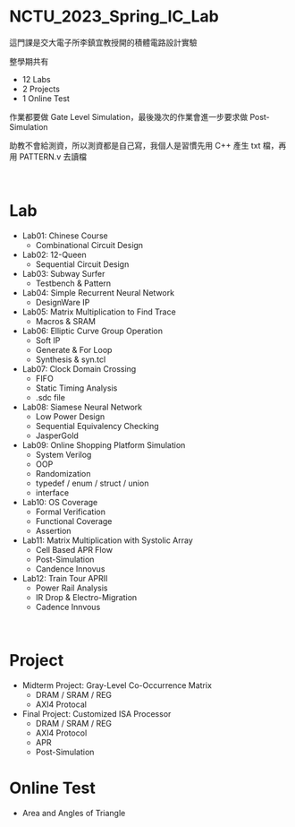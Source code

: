 NCTU_2023_Spring_IC_Lab
===
這門課是交大電子所李鎮宜教授開的積體電路設計實驗

整學期共有
- 12 Labs
- 2 Projects
- 1 Online Test

作業都要做 Gate Level Simulation，最後幾次的作業會進一步要求做 Post-Simulation

助教不會給測資，所以測資都是自己寫，我個人是習慣先用 C++ 產生 txt 檔，再用 PATTERN.v 去讀檔

&emsp;

Lab
===
- Lab01: Chinese Course
  - Combinational Circuit Design
- Lab02: 12-Queen
  - Sequential Circuit Design
- Lab03: Subway Surfer
  - Testbench & Pattern
- Lab04: Simple Recurrent Neural Network
  - DesignWare IP
- Lab05: Matrix Multiplication to Find Trace
  - Macros & SRAM
- Lab06: Elliptic Curve Group Operation
  - Soft IP
  - Generate & For Loop
  - Synthesis & syn.tcl
- Lab07: Clock Domain Crossing
  - FIFO
  - Static Timing Analysis
  - .sdc file
- Lab08: Siamese Neural Network
  - Low Power Design
  - Sequential Equivalency Checking
  - JasperGold
- Lab09: Online Shopping Platform Simulation
  - System Verilog
  - OOP
  - Randomization
  - typedef / enum / struct / union
  - interface
- Lab10: OS Coverage
  - Formal Verification
  - Functional Coverage
  - Assertion
- Lab11: Matrix Multiplication with Systolic Array
  - Cell Based APR Flow
  - Post-Simulation
  - Candence Innovus
- Lab12: Train Tour APRII
  - Power Rail Analysis
  - IR Drop & Electro-Migration
  - Cadence Innvous 

&emsp;

Project
===
- Midterm Project: Gray-Level Co-Occurrence Matrix
  - DRAM / SRAM / REG
  - AXI4 Protocal
- Final Project: Customized ISA Processor
  - DRAM / SRAM / REG
  - AXI4 Protocol
  - APR
  - Post-Simulation

Online Test
===
- Area and Angles of Triangle
